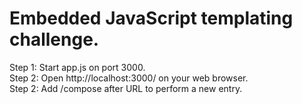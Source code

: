 # Embedded JavaScript templating challenge.

Step 1: Start app.js on port 3000.</br>
Step 2: Open http://localhost:3000/ on your web browser.</br>
Step 2: Add /compose after URL to perform a new entry.
